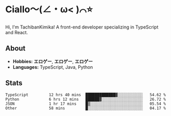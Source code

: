 # Ciallo～(∠・ω< )⌒⭐️

Hi, I'm TachibanKimika! A front-end developer specializing in TypeScript and React.

## About
- **Hobbies:** **エロゲー**, **エロゲー**, **エロゲー**
- **Languages:** TypeScript, Java, Python

## Stats
<!--START_SECTION:waka-->

```text
TypeScript         12 hrs 40 mins  █████████████▓░░░░░░░░░░░   54.62 %
Python             6 hrs 12 mins   ██████▓░░░░░░░░░░░░░░░░░░   26.72 %
JSON               1 hr 17 mins    █▒░░░░░░░░░░░░░░░░░░░░░░░   05.54 %
Other              58 mins         █░░░░░░░░░░░░░░░░░░░░░░░░   04.17 %
```

<!--END_SECTION:waka-->

<!-- ![Metrics](https://metrics.lecoq.io/TachibanaKimika?template=classic&base.activity=0&base.community=0&base.repositories=0&languages=1&isocalendar=1&isocalendar.duration=half-year&languages.limit=8&languages.sections=most-used&languages.colors=github&languages.threshold=0%25&languages.indepth=false&languages.recent.load=300&languages.recent.days=14&config.timezone=Asia%2FShanghai)
 -->
